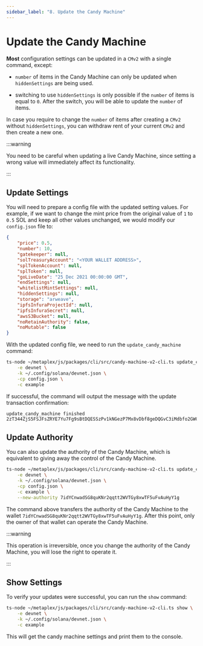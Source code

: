 ```yaml
---
sidebar_label: "8. Update the Candy Machine"
---
```

# Update the Candy Machine

**Most** configuration settings can be updated in a `CMv2` with a single command, except:

- `number` of items in the Candy Machine can only be updated when `hiddenSettings` are being used.

- switching to use `hiddenSettings` is only possible if the `number` of items is equal to `0`. After the switch, you will be able to update the `number` of items.

In case you require to change the `number` of items after creating a `CMv2` without `hiddenSettings`, you can withdraw rent of your current `CMv2` and then create a new one. 

:::warning

You need to be careful when updating a live Candy Machine, since setting a wrong value will immediately affect its functionality.

:::

## Update Settings

You will need to prepare a config file with the updated setting values. For example, if we want to change the mint price from the original value of `1` to `0.5` SOL and keep all other values unchanged, we would modify our `config.json` file to:

```json
{
    "price": 0.5,
    "number": 10,
    "gatekeeper": null,
    "solTreasuryAccount": "<YOUR WALLET ADDRESS>",
    "splTokenAccount": null,
    "splToken": null,
    "goLiveDate": "25 Dec 2021 00:00:00 GMT",
    "endSettings": null,
    "whitelistMintSettings": null,
    "hiddenSettings": null,
    "storage": "arweave",
    "ipfsInfuraProjectId": null,
    "ipfsInfuraSecret": null,
    "awsS3Bucket": null,
    "noRetainAuthority": false,
    "noMutable": false
}
```

With the updated config file, we need to run the `update_candy_machine` command:

```bash
ts-node ~/metaplex/js/packages/cli/src/candy-machine-v2-cli.ts update_candy_machine \
    -e devnet \
    -k ~/.config/solana/devnet.json \
    -cp config.json \
    -c example
```

If successful, the command will output the message with the update transaction confirmation:

```
update_candy_machine finished 2zT344ZjS5FSJFsZRYE7Yu7Fg9sBtDQESSzPv1kNGezP7Mx8vDbf8geDQGvC3iMdbfo2GWCdPrZbsq58ZwmQ8136
```

## Update Authority

You can also update the authority of the Candy Machine, which is equivalent to giving away the control of the Candy Machine.

```bash
ts-node ~/metaplex/js/packages/cli/src/candy-machine-v2-cli.ts update_candy_machine \
    -e devnet \
    -k ~/.config/solana/devnet.json \
    -cp config.json \
    -c example \
    --new-authority 7idYCnwadSG8quKNr2qqtt2WVTGy8xwTF5uFvAuHyY1g
```

The command above transfers the authority of the Candy Machine to the wallet `7idYCnwadSG8quKNr2qqtt2WVTGy8xwTF5uFvAuHyY1g`. After this point, only the owner of that wallet can operate the Candy Machine.

:::warning

This operation is irreversible, once you change the authority of the Candy Machine, you will lose the right to operate it.

:::

## Show Settings

To verify your updates were successful, you can run the `show` command:

```bash
ts-node ~/metaplex/js/packages/cli/src/candy-machine-v2-cli.ts show \
    -e devnet \
    -k ~/.config/solana/devnet.json \
    -c example
```

This will get the candy machine settings and print them to the console.
